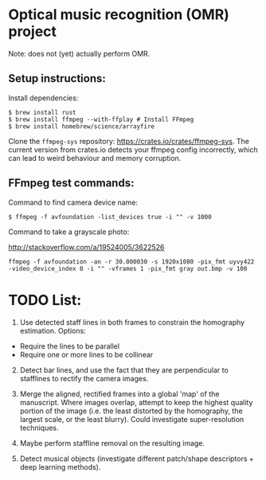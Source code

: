 # Optical music recognition (OMR) project

Note: does not (yet) actually perform OMR.


## Setup instructions:

Install dependencies:

    $ brew install rust
    $ brew install ffmpeg --with-ffplay # Install FFmpeg
    $ brew install homebrew/science/arrayfire

Clone the `ffmpeg-sys` repository: https://crates.io/crates/ffmpeg-sys.
The current version from crates.io detects your ffmpeg config incorrectly, which can lead to weird behaviour and memory corruption.


## FFmpeg test commands:

Command to find camera device name:

    $ ffmpeg -f avfoundation -list_devices true -i "" -v 1000


Command to take a grayscale photo:

http://stackoverflow.com/a/19524005/3622526

    ffmpeg -f avfoundation -an -r 30.000030 -s 1920x1080 -pix_fmt uyvy422 -video_device_index 0 -i "" -vframes 1 -pix_fmt gray out.bmp -v 100

# TODO List:

1. Use detected staff lines in both frames to constrain the homography estimation.
Options:
  - Require the lines to be parallel
  - Require one or more lines to be collinear

2. Detect bar lines, and use the fact that they are perpendicular to stafflines to rectify the camera images.

3. Merge the aligned, rectified frames into a global 'map' of the manuscript. Where images overlap, attempt to keep the highest quality portion of the image
(i.e. the least distorted by the homography, the largest scale, or the least blurry).
Could investigate super-resolution techniques.

4. Maybe perform staffline removal on the resulting image.

5. Detect musical objects (investigate different patch/shape descriptors + deep learning methods).
